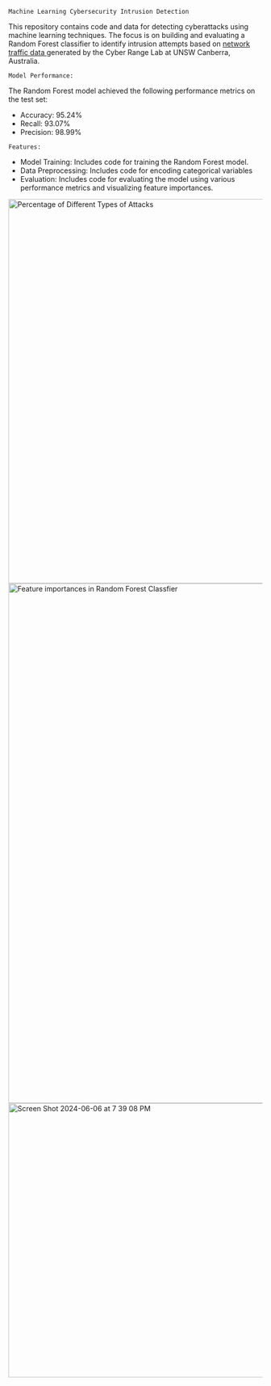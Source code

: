 
`Machine Learning Cybersecurity Intrusion Detection`


This repository contains code and data for detecting cyberattacks using machine learning techniques. The focus is on building and evaluating a Random Forest classifier to identify intrusion attempts based on [network traffic data ](https://www.researchgate.net/publication/287330529_UNSW-NB15_a_comprehensive_data_set_for_network_intrusion_detection_systems_UNSW-NB15_network_data_set)generated by the Cyber Range Lab at UNSW Canberra, Australia.

`Model Performance:`


The Random Forest model achieved the following performance metrics on the test set:

- Accuracy: 95.24%
- Recall: 93.07%
- Precision: 98.99%

`Features:`

- Model Training: Includes code for training the Random Forest model.
- Data Preprocessing: Includes code for encoding categorical variables
- Evaluation: Includes code for evaluating the model using various performance metrics and visualizing feature importances.




<img width="761" alt="Percentage of Different Types of Attacks" src="https://github.com/ZTECH10/machine-learning-cybersecurity-intrusion-detectio/assets/53150477/b48e7a65-194b-4c44-963a-d527a6306f00">



<img width="1029" alt="Feature importances in Random Forest Classfier" src="https://github.com/ZTECH10/machine-learning-cybersecurity-intrusion-detectio/assets/53150477/8c8384c4-d2d5-4298-9bfe-9a9d5101b090">

<img width="543" alt="Screen Shot 2024-06-06 at 7 39 08 PM" src="https://github.com/ZTECH10/machine-learning-cybersecurity-intrusion-detectio/assets/53150477/d0e87a3e-ad57-41ee-be0a-d87594613576">




